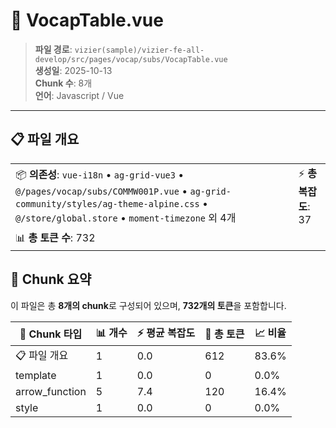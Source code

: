 # 📄 VocapTable.vue

> **파일 경로**: `vizier(sample)/vizier-fe-all-develop/src/pages/vocap/subs/VocapTable.vue`  
> **생성일**: 2025-10-13  
> **Chunk 수**: 8개  
> **언어**: Javascript / Vue
---





## 📋 파일 개요

| | |
|--|--|
| 📦 **의존성**: `vue-i18n` • `ag-grid-vue3` • `@/pages/vocap/subs/COMMW001P.vue` • `ag-grid-community/styles/ag-theme-alpine.css` • `@/store/global.store` • `moment-timezone` 외 4개 | ⚡ **총 복잡도**: 37 |
| 📊 **총 토큰 수**: 732 |  |






## 🧩 Chunk 요약

이 파일은 총 **8개의 chunk**로 구성되어 있으며, **732개의 토큰**을 포함합니다.

| 🧩 Chunk 타입 | 📊 개수 | ⚡ 평균 복잡도 | 📝 총 토큰 | 📈 비율 |
|---------------|--------|-------------|----------|--------|
| 📋 파일 개요 | 1 | 0.0 | 612 | 83.6% |
| template | 1 | 0.0 | 0 | 0.0% |
| arrow_function | 5 | 7.4 | 120 | 16.4% |
| style | 1 | 0.0 | 0 | 0.0% |

